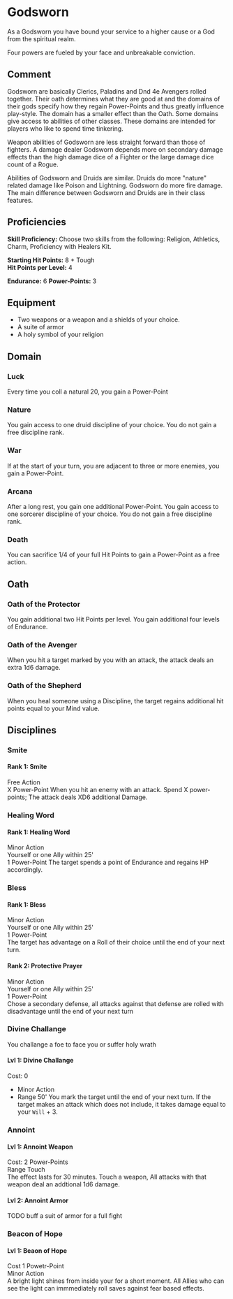# Godsworn
As a Godsworn you have bound your service to a higher cause or a God from the spiritual realm.

Four powers are fueled by your face and unbreakable conviction.

## Comment
Godsworn are basically Clerics, Paladins and Dnd 4e Avengers rolled together.
Their oath determines what they are good at and the domains of their gods specify how they regain Power-Points and thus greatly influence play-style.
The domain has a smaller effect than the Oath. Some domains give access to abilities of other classes.
These domains are intended for players who like to spend time tinkering.

Weapon abilities of Godsworn are less straight forward than those of fighters.
A damage dealer Godsworn depends more on secondary damage effects than the high damage dice of a Fighter or the large damage dice count of a Rogue.

Abilities of Godsworn and Druids are similar.
Druids do more "nature" related damage like Poison and Lightning.
Godsworn do more fire damage.
The main difference between Godsworn and Druids are in their class features.

## Proficiencies
__Skill Proficiency:__ Choose two skills from the following: Religion, Athletics, Charm, Proficiency with Healers Kit.

__Starting Hit Points:__ 8 + Tough  
__Hit Points per Level:__ 4

__Endurance:__ 6
__Power-Points:__ 3

## Equipment

* Two weapons or a weapon and a shields of your choice.
* A suite of armor
* A holy symbol of your religion

## Domain
### Luck
Every time you coll a natural 20, you gain a Power-Point
### Nature
You gain access to one druid discipline of your choice.
You do not gain a free discipline rank.
### War
If at the start of your turn, you are adjacent to three or more enemies, you gain a Power-Point.
### Arcana
After a long rest, you gain one additional Power-Point.
You gain access to one sorcerer discipline of your choice.
You do not gain a free discipline rank.
### Death
You can sacrifice 1/4 of your full Hit Points to gain a Power-Point as a free action.

## Oath

### Oath of the Protector
You gain additional two Hit Points per level.
You gain additional four levels of Endurance.

### Oath of the Avenger
When you hit a target marked by you with an attack, the attack deals an extra 1d6 damage.

### Oath of the Shepherd
When you heal someone using a Discipline, the target regains additional hit points equal to your Mind value.

## Disciplines

### Smite
#### Rank 1: Smite
Free Action  
X Power-Point
When you hit an enemy with an attack. Spend X power-points; The attack deals XD6 additional Damage.

### Healing Word
#### Rank 1: Healing Word
Minor Action  
Yourself or one Ally within 25'  
1 Power-Point
The target spends a point of Endurance and regains HP accordingly.

### Bless
#### Rank 1: Bless
Minor Action  
Yourself or one Ally within 25'  
1 Power-Point  
The target has advantage on a Roll of their choice until the end of your next turn.

#### Rank 2: Protective Prayer
Minor Action  
Yourself or one Ally within 25'  
1 Power-Point  
Chose a secondary defense, all attacks against that defense are rolled with disadvantage until the end of your next turn

### Divine Challange
You challange a foe to face you or suffer holy wrath

#### Lvl 1: Divine Challange
Cost: 0  
* Minor Action
* Range 50'
You mark the target until the end of your next turn.
If the target makes an attack which does not include, it takes damage equal to your `Will` + 3.

### Annoint
#### Lvl 1: Annoint Weapon
Cost: 2 Power-Points  
Range Touch  
The effect lasts for 30 minutes.
Touch a weapon, All attacks with that weapon deal an addtional 1d6 damage.

#### Lvl 2: Annoint Armor
TODO buff a suit of armor for a full fight

### Beacon of Hope
#### Lvl 1: Beaon of Hope
Cost 1 Powetr-Point  
Minor Action  
A bright light shines from inside your for a short moment.
All Allies who can see the light can immmediately roll saves against fear based effects.
